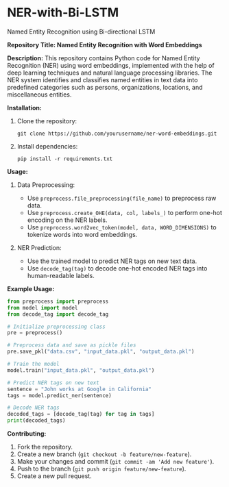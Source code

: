 # NER-with-Bi-LSTM
Named Entity Recognition using Bi-directional LSTM

**Repository Title: Named Entity Recognition with Word Embeddings**

**Description:**
This repository contains Python code for Named Entity Recognition (NER) using word embeddings, implemented with the help of deep learning techniques and natural language processing libraries. The NER system identifies and classifies named entities in text data into predefined categories such as persons, organizations, locations, and miscellaneous entities.

**Installation:**
1. Clone the repository:
   ```
   git clone https://github.com/yourusername/ner-word-embeddings.git
   ```

2. Install dependencies:
   ```
   pip install -r requirements.txt
   ```

**Usage:**
1. Data Preprocessing:
   - Use `preprocess.file_preprocessing(file_name)` to preprocess raw data.
   - Use `preprocess.create_OHE(data, col, labels_)` to perform one-hot encoding on the NER labels.
   - Use `preprocess.word2vec_token(model, data, WORD_DIMENSIONS)` to tokenize words into word embeddings.

2. NER Prediction:
   - Use the trained model to predict NER tags on new text data.
   - Use `decode_tag(tag)` to decode one-hot encoded NER tags into human-readable labels.

**Example Usage:**
```python
from preprocess import preprocess
from model import model
from decode_tag import decode_tag

# Initialize preprocessing class
pre = preprocess()

# Preprocess data and save as pickle files
pre.save_pkl("data.csv", "input_data.pkl", "output_data.pkl")

# Train the model
model.train("input_data.pkl", "output_data.pkl")

# Predict NER tags on new text
sentence = "John works at Google in California"
tags = model.predict_ner(sentence)

# Decode NER tags
decoded_tags = [decode_tag(tag) for tag in tags]
print(decoded_tags)
```

**Contributing:**
1. Fork the repository.
2. Create a new branch (`git checkout -b feature/new-feature`).
3. Make your changes and commit (`git commit -am 'Add new feature'`).
4. Push to the branch (`git push origin feature/new-feature`).
5. Create a new pull request.
